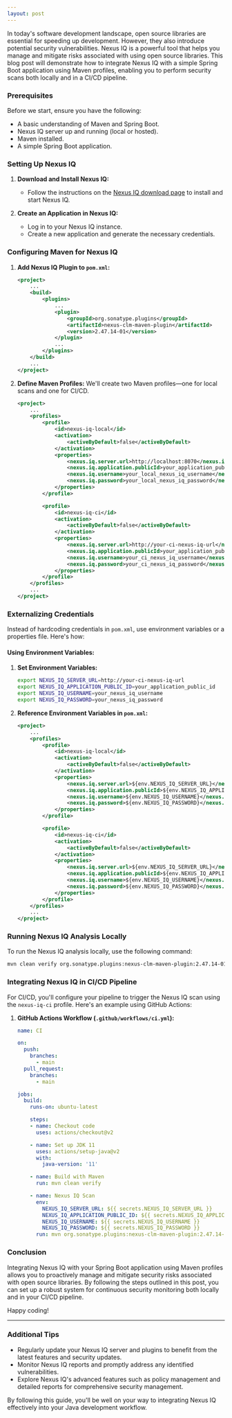 ```yaml
---
layout: post
---
```


In today's software development landscape, open source libraries are essential for speeding up development. However, they also introduce potential security vulnerabilities. Nexus IQ is a powerful tool that helps you manage and mitigate risks associated with using open source libraries. This blog post will demonstrate how to integrate Nexus IQ with a simple Spring Boot application using Maven profiles, enabling you to perform security scans both locally and in a CI/CD pipeline.

### Prerequisites
Before we start, ensure you have the following:
- A basic understanding of Maven and Spring Boot.
- Nexus IQ server up and running (local or hosted).
- Maven installed.
- A simple Spring Boot application.

### Setting Up Nexus IQ
1. **Download and Install Nexus IQ:**
   - Follow the instructions on the [Nexus IQ download page](https://www.sonatype.com/products/nexus-iq-server) to install and start Nexus IQ.

2. **Create an Application in Nexus IQ:**
   - Log in to your Nexus IQ instance.
   - Create a new application and generate the necessary credentials.

### Configuring Maven for Nexus IQ
1. **Add Nexus IQ Plugin to `pom.xml`:**
   ```xml
   <project>
       ...
       <build>
           <plugins>
               ...
               <plugin>
                   <groupId>org.sonatype.plugins</groupId>
                   <artifactId>nexus-clm-maven-plugin</artifactId>
                   <version>2.47.14-01</version>
               </plugin>
               ...
           </plugins>
       </build>
       ...
   </project>
   ```

2. **Define Maven Profiles:**
   We'll create two Maven profiles—one for local scans and one for CI/CD.

   ```xml
   <project>
       ...
       <profiles>
           <profile>
               <id>nexus-iq-local</id>
               <activation>
                   <activeByDefault>false</activeByDefault>
               </activation>
               <properties>
                   <nexus.iq.server.url>http://localhost:8070</nexus.iq.server.url>
                   <nexus.iq.application.publicId>your_application_public_id</nexus.iq.application.publicId>
                   <nexus.iq.username>your_local_nexus_iq_username</nexus.iq.username>
                   <nexus.iq.password>your_local_nexus_iq_password</nexus.iq.password>
               </properties>
           </profile>

           <profile>
               <id>nexus-iq-ci</id>
               <activation>
                   <activeByDefault>false</activeByDefault>
               </activation>
               <properties>
                   <nexus.iq.server.url>http://your-ci-nexus-iq-url</nexus.iq.server.url>
                   <nexus.iq.application.publicId>your_application_public_id</nexus.iq.application.publicId>
                   <nexus.iq.username>your_ci_nexus_iq_username</nexus.iq.username>
                   <nexus.iq.password>your_ci_nexus_iq_password</nexus.iq.password>
               </properties>
           </profile>
       </profiles>
       ...
   </project>
   ```

### Externalizing Credentials
Instead of hardcoding credentials in `pom.xml`, use environment variables or a properties file. Here's how:

#### Using Environment Variables:
1. **Set Environment Variables:**
   ```sh
   export NEXUS_IQ_SERVER_URL=http://your-ci-nexus-iq-url
   export NEXUS_IQ_APPLICATION_PUBLIC_ID=your_application_public_id
   export NEXUS_IQ_USERNAME=your_nexus_iq_username
   export NEXUS_IQ_PASSWORD=your_nexus_iq_password
   ```

2. **Reference Environment Variables in `pom.xml`:**
   ```xml
   <project>
       ...
       <profiles>
           <profile>
               <id>nexus-iq-local</id>
               <activation>
                   <activeByDefault>false</activeByDefault>
               </activation>
               <properties>
                   <nexus.iq.server.url>${env.NEXUS_IQ_SERVER_URL}</nexus.iq.server.url>
                   <nexus.iq.application.publicId>${env.NEXUS_IQ_APPLICATION_PUBLIC_ID}</nexus.iq.application.publicId>
                   <nexus.iq.username>${env.NEXUS_IQ_USERNAME}</nexus.iq.username>
                   <nexus.iq.password>${env.NEXUS_IQ_PASSWORD}</nexus.iq.password>
               </properties>
           </profile>

           <profile>
               <id>nexus-iq-ci</id>
               <activation>
                   <activeByDefault>false</activeByDefault>
               </activation>
               <properties>
                   <nexus.iq.server.url>${env.NEXUS_IQ_SERVER_URL}</nexus.iq.server.url>
                   <nexus.iq.application.publicId>${env.NEXUS_IQ_APPLICATION_PUBLIC_ID}</nexus.iq.application.publicId>
                   <nexus.iq.username>${env.NEXUS_IQ_USERNAME}</nexus.iq.username>
                   <nexus.iq.password>${env.NEXUS_IQ_PASSWORD}</nexus.iq.password>
               </properties>
           </profile>
       </profiles>
       ...
   </project>
   ```

### Running Nexus IQ Analysis Locally
To run the Nexus IQ analysis locally, use the following command:
```sh
mvn clean verify org.sonatype.plugins:nexus-clm-maven-plugin:2.47.14-01:scan -Pnexus-iq-local
```

### Integrating Nexus IQ in CI/CD Pipeline
For CI/CD, you'll configure your pipeline to trigger the Nexus IQ scan using the `nexus-iq-ci` profile. Here's an example using GitHub Actions:

1. **GitHub Actions Workflow (`.github/workflows/ci.yml`):**
   ```yaml
   name: CI

   on:
     push:
       branches:
         - main
     pull_request:
       branches:
         - main

   jobs:
     build:
       runs-on: ubuntu-latest

       steps:
       - name: Checkout code
         uses: actions/checkout@v2

       - name: Set up JDK 11
         uses: actions/setup-java@v2
         with:
           java-version: '11'

       - name: Build with Maven
         run: mvn clean verify

       - name: Nexus IQ Scan
         env:
           NEXUS_IQ_SERVER_URL: ${{ secrets.NEXUS_IQ_SERVER_URL }}
           NEXUS_IQ_APPLICATION_PUBLIC_ID: ${{ secrets.NEXUS_IQ_APPLICATION_PUBLIC_ID }}
           NEXUS_IQ_USERNAME: ${{ secrets.NEXUS_IQ_USERNAME }}
           NEXUS_IQ_PASSWORD: ${{ secrets.NEXUS_IQ_PASSWORD }}
         run: mvn org.sonatype.plugins:nexus-clm-maven-plugin:2.47.14-01:scan -Pnexus-iq-ci
   ```

### Conclusion
Integrating Nexus IQ with your Spring Boot application using Maven profiles allows you to proactively manage and mitigate security risks associated with open source libraries. By following the steps outlined in this post, you can set up a robust system for continuous security monitoring both locally and in your CI/CD pipeline.

Happy coding!

---

### Additional Tips
- Regularly update your Nexus IQ server and plugins to benefit from the latest features and security updates.
- Monitor Nexus IQ reports and promptly address any identified vulnerabilities.
- Explore Nexus IQ's advanced features such as policy management and detailed reports for comprehensive security management.

By following this guide, you'll be well on your way to integrating Nexus IQ effectively into your Java development workflow.
